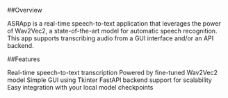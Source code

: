 ##Overview

ASRApp is a real-time speech-to-text application that leverages the power of Wav2Vec2, a state-of-the-art model for automatic speech recognition. This app supports transcribing audio from a GUI interface and/or an API backend.</br>


##Features

Real-time speech-to-text transcription
Powered by fine-tuned Wav2Vec2 model
Simple GUI using Tkinter
FastAPI backend support for scalability
Easy integration with your local model checkpoints
